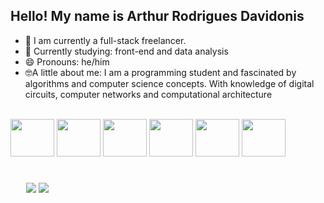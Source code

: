 ## Hello! My name is Arthur Rodrigues Davidonis


- 🔭 I am currently a full-stack freelancer.
- 🧐 Currently studying: front-end and data analysis
- 😄 Pronouns: he/him
- 🤓A little about me: I am a programming student and fascinated by algorithms and computer science concepts. With knowledge of digital circuits, computer networks and computational architecture




<div style="display: inline_block"><br>
  <img align="center"  height="60" width="70" src="https://cdn.jsdelivr.net/gh/devicons/devicon@latest/icons/php/php-original.svg" />
  <img align="center"  height="60" width="70" src="https://cdn.jsdelivr.net/gh/devicons/devicon@latest/icons/laravel/laravel-original.svg" />
  <img align="center"  height="60" width="70" src="https://cdn.jsdelivr.net/gh/devicons/devicon@latest/icons/mysql/mysql-original-wordmark.svg" />
  <img align="center"  height="60" width="70" src="https://cdn.jsdelivr.net/gh/devicons/devicon@latest/icons/html5/html5-original-wordmark.svg" />
  <img align="center"  height="60" width="70" src="https://cdn.jsdelivr.net/gh/devicons/devicon@latest/icons/css3/css3-original-wordmark.svg" />
  <img align="center"  height="60" width="70" src="https://cdn.jsdelivr.net/gh/devicons/devicon@latest/icons/python/python-original.svg" />





 
</div>

<div style="margin: 25px"> <br> 
  <a href = "aod.otavio@gmail.com"><img src="https://img.shields.io/badge/-Gmail-%23333?style=for-the-badge&logo=gmail&logoColor=white" target="_blank"></a>
  <a href="https://www.linkedin.com/in/arthurdavidonisrd/" target="_blank"><img src="https://img.shields.io/badge/-LinkedIn-%230077B5?style=for-the-badge&logo=linkedin&logoColor=white" target="_blank"></a> 
</div>




